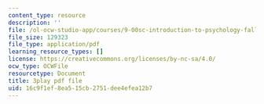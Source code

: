 ```yaml
---
content_type: resource
description: ''
file: /ol-ocw-studio-app/courses/9-00sc-introduction-to-psychology-fall-2011/16c9f1ef8ea515cb2751dee4efea12b7_Qw4SkvZ03cc.pdf
file_size: 129323
file_type: application/pdf
learning_resource_types: []
license: https://creativecommons.org/licenses/by-nc-sa/4.0/
ocw_type: OCWFile
resourcetype: Document
title: 3play pdf file
uid: 16c9f1ef-8ea5-15cb-2751-dee4efea12b7
---
```

